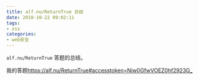```yaml
---
title: alf.nu/ReturnTrue 总结
date: 2018-10-22 09:02:11
tags:
- xss
categories:
- web安全
---
```

`alf.nu/ReturnTrue` 答题的总结。
<!-- more -->
我的答题<https://alf.nu/ReturnTrue#accesstoken=Niw0GfwVOEZ0hf2923G_>


